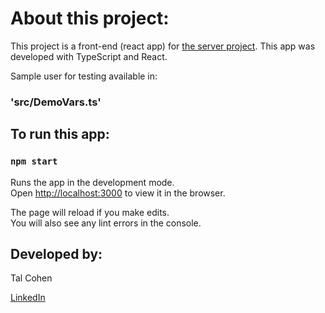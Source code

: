# About this project: 

This project is a front-end (react app) for <a href="https://github.com/talco318/my-project-app-server">the server project</a>.
This app was developed with TypeScript and React. 

Sample user for testing available in:
### 'src/DemoVars.ts'

## To run this app:

### `npm start`
Runs the app in the development mode.\
Open [http://localhost:3000](http://localhost:3000) to view it in the browser.

The page will reload if you make edits.\
You will also see any lint errors in the console.

## Developed by:

Tal Cohen

<a href="https://www.linkedin.com/in/talco318/" target="_blank">LinkedIn</a>

